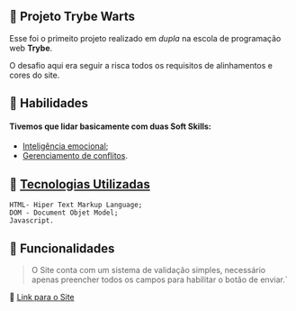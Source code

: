 📌 Projeto Trybe Warts
---


Esse foi o primeito projeto realizado em _dupla_ na escola de programação web **Trybe**.

O desafio aqui era seguir a risca todos os requisitos de alinhamentos e cores do site. 



🌟 Habilidades
---


#### Tivemos que lidar basicamente com duas Soft Skills:


- [Inteligência emocional](#Inteligência-emocioal);
- [Gerenciamento de conflitos](#Gerenciamento-de-conflitos).


🔧 [Tecnologias Utilizadas](#Tecnologia-Utilizadas)
---


 ``` 
 HTML- Hiper Text Markup Language;  
 DOM - Document Objet Model; 
 Javascript.
 ```


🎯 Funcionalidades
---

> O Site conta com um sistema de validação simples,
> necessário apenas preencher todos os campos para habilitar o botão de enviar.`



🔗 [Link para o Site](https://fabianojustino.github.io/trybe-warts/)


